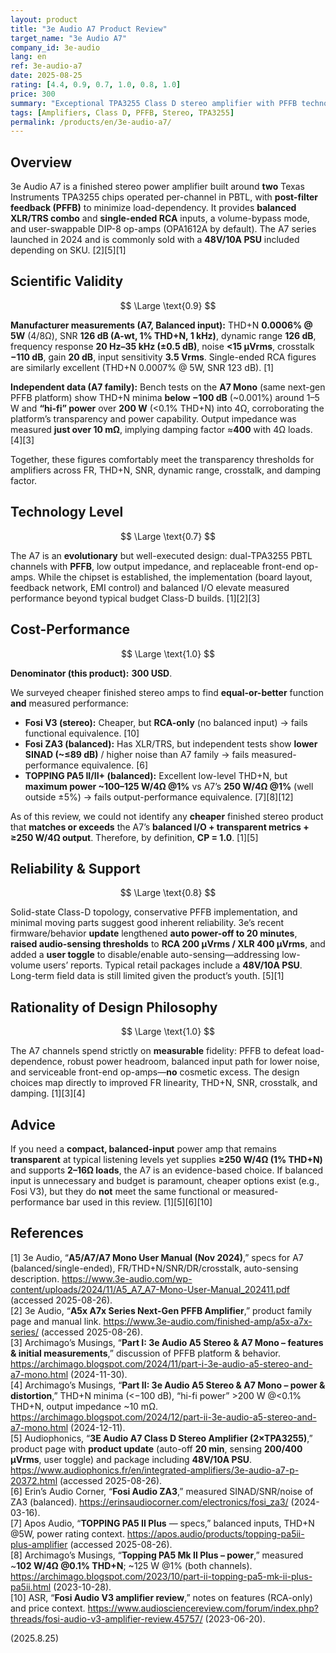 ```yaml
---
layout: product
title: "3e Audio A7 Product Review"
target_name: "3e Audio A7"
company_id: 3e-audio
lang: en
ref: 3e-audio-a7
date: 2025-08-25
rating: [4.4, 0.9, 0.7, 1.0, 0.8, 1.0]
price: 300
summary: "Exceptional TPA3255 Class D stereo amplifier with PFFB technology delivering transparent performance at compact size"
tags: [Amplifiers, Class D, PFFB, Stereo, TPA3255]
permalink: /products/en/3e-audio-a7/
---
```

## Overview

3e Audio A7 is a finished stereo power amplifier built around **two** Texas Instruments TPA3255 chips operated per-channel in PBTL, with **post-filter feedback (PFFB)** to minimize load-dependency. It provides **balanced XLR/TRS combo** and **single-ended RCA** inputs, a volume-bypass mode, and user-swappable DIP-8 op-amps (OPA1612A by default). The A7 series launched in 2024 and is commonly sold with a **48V/10A PSU** included depending on SKU. [2][5][1]

## Scientific Validity

$$ \Large \text{0.9} $$

**Manufacturer measurements (A7, Balanced input):** THD+N **0.0006% @ 5W** (4/8Ω), SNR **126 dB (A-wt, 1% THD+N, 1 kHz)**, dynamic range **126 dB**, frequency response **20 Hz–35 kHz (±0.5 dB)**, noise **<15 µVrms**, crosstalk **−110 dB**, gain **20 dB**, input sensitivity **3.5 Vrms**. Single-ended RCA figures are similarly excellent (THD+N 0.0007% @ 5W, SNR 123 dB). [1]

**Independent data (A7 family):** Bench tests on the **A7 Mono** (same next-gen PFFB platform) show THD+N minima **below −100 dB** (~0.001%) around 1–5 W and **“hi-fi” power** over **200 W** (<0.1% THD+N) into 4Ω, corroborating the platform’s transparency and power capability. Output impedance was measured **just over 10 mΩ**, implying damping factor ≈**400** with 4Ω loads. [4][3]

Together, these figures comfortably meet the transparency thresholds for amplifiers across FR, THD+N, SNR, dynamic range, crosstalk, and damping factor.

## Technology Level

$$ \Large \text{0.7} $$

The A7 is an **evolutionary** but well-executed design: dual-TPA3255 PBTL channels with **PFFB**, low output impedance, and replaceable front-end op-amps. While the chipset is established, the implementation (board layout, feedback network, EMI control) and balanced I/O elevate measured performance beyond typical budget Class-D builds. [1][2][3]

## Cost-Performance

$$ \Large \text{1.0} $$

**Denominator (this product):** **300 USD**.

We surveyed cheaper finished stereo amps to find **equal-or-better** function **and** measured performance:

- **Fosi V3 (stereo):** Cheaper, but **RCA-only** (no balanced input) → fails functional equivalence. [10]
- **Fosi ZA3 (balanced):** Has XLR/TRS, but independent tests show **lower SINAD (~≤89 dB)** / higher noise than A7 family → fails measured-performance equivalence. [6]
- **TOPPING PA5 II/II+ (balanced):** Excellent low-level THD+N, but **maximum power ~100–125 W/4Ω @1%** vs A7’s **250 W/4Ω @1%** (well outside ±5%) → fails output-performance equivalence. [7][8][12]

As of this review, we could not identify any **cheaper** finished stereo product that **matches or exceeds** the A7’s **balanced I/O + transparent metrics + ≥250 W/4Ω output**. Therefore, by definition, **CP = 1.0**. [1][5]

## Reliability & Support

$$ \Large \text{0.8} $$

Solid-state Class-D topology, conservative PFFB implementation, and minimal moving parts suggest good inherent reliability. 3e’s recent firmware/behavior **update** lengthened **auto power-off to 20 minutes**, **raised audio-sensing thresholds** to **RCA 200 µVrms / XLR 400 µVrms**, and added a **user toggle** to disable/enable auto-sensing—addressing low-volume users’ reports. Typical retail packages include a **48V/10A PSU**. Long-term field data is still limited given the product’s youth. [5][1]

## Rationality of Design Philosophy

$$ \Large \text{1.0} $$

The A7 channels spend strictly on **measurable** fidelity: PFFB to defeat load-dependence, robust power headroom, balanced input path for lower noise, and serviceable front-end op-amps—**no** cosmetic excess. The design choices map directly to improved FR linearity, THD+N, SNR, crosstalk, and damping. [1][3][4]

## Advice

If you need a **compact, balanced-input** power amp that remains **transparent** at typical listening levels yet supplies **≥250 W/4Ω (1% THD+N)** and supports **2–16Ω loads**, the A7 is an evidence-based choice. If balanced input is unnecessary and budget is paramount, cheaper options exist (e.g., Fosi V3), but they do **not** meet the same functional or measured-performance bar used in this review. [1][5][6][10]

## References

[1] 3e Audio, “**A5/A7/A7 Mono User Manual (Nov 2024)**,” specs for A7 (balanced/single-ended), FR/THD+N/SNR/DR/crosstalk, auto-sensing description. https://www.3e-audio.com/wp-content/uploads/2024/11/A5_A7_A7-Mono-User-Manual_202411.pdf (accessed 2025-08-26).  
[2] 3e Audio, “**A5x A7x Series Next-Gen PFFB Amplifier**,” product family page and manual link. https://www.3e-audio.com/finished-amp/a5x-a7x-series/ (accessed 2025-08-26).  
[3] Archimago’s Musings, “**Part I: 3e Audio A5 Stereo & A7 Mono – features & initial measurements**,” discussion of PFFB platform & behavior. https://archimago.blogspot.com/2024/11/part-i-3e-audio-a5-stereo-and-a7-mono.html (2024-11-30).  
[4] Archimago’s Musings, “**Part II: 3e Audio A5 Stereo & A7 Mono – power & distortion**,” THD+N minima (<−100 dB), “hi-fi power” >200 W @<0.1% THD+N, output impedance ~10 mΩ. https://archimago.blogspot.com/2024/12/part-ii-3e-audio-a5-stereo-and-a7-mono.html (2024-12-11).  
[5] Audiophonics, “**3E Audio A7 Class D Stereo Amplifier (2×TPA3255)**,” product page with **product update** (auto-off **20 min**, sensing **200/400 µVrms**, user toggle) and package including **48V/10A PSU**. https://www.audiophonics.fr/en/integrated-amplifiers/3e-audio-a7-p-20372.html (accessed 2025-08-26).  
[6] Erin’s Audio Corner, “**Fosi Audio ZA3**,” measured SINAD/SNR/noise of ZA3 (balanced). https://erinsaudiocorner.com/electronics/fosi_za3/ (2024-03-16).  
[7] Apos Audio, “**TOPPING PA5 II Plus** — specs,” balanced inputs, THD+N @5W, power rating context. https://apos.audio/products/topping-pa5ii-plus-amplifier (accessed 2025-08-26).  
[8] Archimago’s Musings, “**Topping PA5 Mk II Plus – power**,” measured ~**102 W/4Ω @0.1% THD+N**; ~125 W @1% (both channels). https://archimago.blogspot.com/2023/10/part-ii-topping-pa5-mk-ii-plus-pa5ii.html (2023-10-28).  
[10] ASR, “**Fosi Audio V3 amplifier review**,” notes on features (RCA-only) and price context. https://www.audiosciencereview.com/forum/index.php?threads/fosi-audio-v3-amplifier-review.45757/ (2023-06-20).

(2025.8.25)

